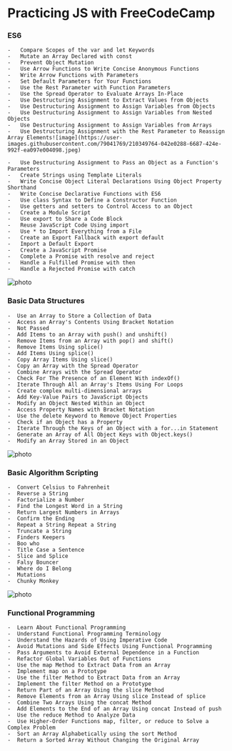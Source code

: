 # Practicing JS with FreeCodeCamp

### ES6
    -   Compare Scopes of the var and let Keywords
    -   Mutate an Array Declared with const
    -   Prevent Object Mutation
    -   Use Arrow Functions to Write Concise Anonymous Functions
    -   Write Arrow Functions with Parameters
    -   Set Default Parameters for Your Functions
    -   Use the Rest Parameter with Function Parameters
    -   Use the Spread Operator to Evaluate Arrays In-Place
    -   Use Destructuring Assignment to Extract Values from Objects
    -   Use Destructuring Assignment to Assign Variables from Objects
    -   Use Destructuring Assignment to Assign Variables from Nested Objects
    -   Use Destructuring Assignment to Assign Variables from Arrays
    -   Use Destructuring Assignment with the Rest Parameter to Reassign Array Elements![image](https://user-images.githubusercontent.com/79041769/210349764-042e0288-6687-424e-992f-ea097e004098.jpeg)

    -   Use Destructuring Assignment to Pass an Object as a Function's Parameters
    -   Create Strings using Template Literals
    -   Write Concise Object Literal Declarations Using Object Property Shorthand
    -   Write Concise Declarative Functions with ES6
    -   Use class Syntax to Define a Constructor Function
    -   Use getters and setters to Control Access to an Object
    -   Create a Module Script
    -   Use export to Share a Code Block
    -   Reuse JavaScript Code Using import
    -   Use * to Import Everything from a File
    -   Create an Export Fallback with export default
    -   Import a Default Export
    -   Create a JavaScript Promise
    -   Complete a Promise with resolve and reject
    -   Handle a Fulfilled Promise with then
    -   Handle a Rejected Promise with catch
![photo](https://i.pinimg.com/originals/af/2f/7c/af2f7cb0d5ca4c74efd8fc7c31002beb.jpg)


### Basic Data Structures

    -  Use an Array to Store a Collection of Data
    -  Access an Array's Contents Using Bracket Notation
    -  Not Passed
    -  Add Items to an Array with push() and unshift()
    -  Remove Items from an Array with pop() and shift()
    -  Remove Items Using splice()
    -  Add Items Using splice()
    -  Copy Array Items Using slice()
    -  Copy an Array with the Spread Operator
    -  Combine Arrays with the Spread Operator
    -  Check For The Presence of an Element With indexOf()
    -  Iterate Through All an Array's Items Using For Loops
    -  Create complex multi-dimensional arrays
    -  Add Key-Value Pairs to JavaScript Objects
    -  Modify an Object Nested Within an Object
    -  Access Property Names with Bracket Notation
    -  Use the delete Keyword to Remove Object Properties
    -  Check if an Object has a Property
    -  Iterate Through the Keys of an Object with a for...in Statement
    -  Generate an Array of All Object Keys with Object.keys()
    -  Modify an Array Stored in an Object
![photo](https://i.pinimg.com/originals/51/56/27/515627e51cdacab99fe3e793ecc61a63.jpg)


### Basic Algorithm Scripting

    -  Convert Celsius to Fahrenheit
    -  Reverse a String
    -  Factorialize a Number
    -  Find the Longest Word in a String
    -  Return Largest Numbers in Arrays
    -  Confirm the Ending
    -  Repeat a String Repeat a String
    -  Truncate a String
    -  Finders Keepers
    -  Boo who
    -  Title Case a Sentence
    -  Slice and Splice
    -  Falsy Bouncer
    -  Where do I Belong
    -  Mutations
    -  Chunky Monkey
![photo](https://i.pinimg.com/originals/53/c6/35/53c635e7ca32a68e9f81cbbb3bfdfdab.jpg)

### Functional Programming
    -  Learn About Functional Programming
    -  Understand Functional Programming Terminology
    -  Understand the Hazards of Using Imperative Code
    -  Avoid Mutations and Side Effects Using Functional Programming
    -  Pass Arguments to Avoid External Dependence in a Function
    -  Refactor Global Variables Out of Functions
    -  Use the map Method to Extract Data from an Array
    -  Implement map on a Prototype
    -  Use the filter Method to Extract Data from an Array
    -  Implement the filter Method on a Prototype
    -  Return Part of an Array Using the slice Method
    -  Remove Elements from an Array Using slice Instead of splice
    -  Combine Two Arrays Using the concat Method
    -  Add Elements to the End of an Array Using concat Instead of push
    -  Use the reduce Method to Analyze Data
    -  Use Higher-Order Functions map, filter, or reduce to Solve a Complex Problem
    -  Sort an Array Alphabetically using the sort Method
    -  Return a Sorted Array Without Changing the Original Array
